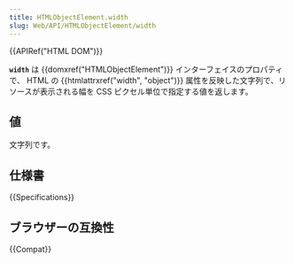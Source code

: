 ```yaml
---
title: HTMLObjectElement.width
slug: Web/API/HTMLObjectElement/width
---
```

{{APIRef("HTML DOM")}}

**`width`** は {{domxref("HTMLObjectElement")}} インターフェイスのプロパティで、 HTML の {{htmlattrxref("width", "object")}} 属性を反映した文字列で、リソースが表示される幅を CSS ピクセル単位で指定する値を返します。

## 値

文字列です。

## 仕様書

{{Specifications}}

## ブラウザーの互換性

{{Compat}}
